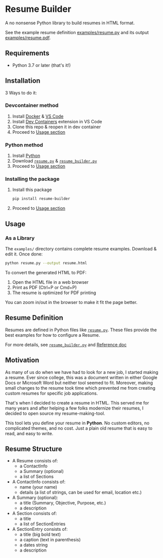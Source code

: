 # Resume Builder

A no nonsense Python library to build resumes in HTML format.

See the example resume definition [examples/resume.py](./examples/resume.py) and its output [examples/resume.pdf](./examples/resume.pdf).

## Requirements

- Python 3.7 or later (that's it!)

## Installation

3 Ways to do it:

### Devcontainer method

1. Install [Docker](https://www.docker.com/) & [VS Code](https://code.visualstudio.com/)
2. Install [Dev Containers](https://marketplace.visualstudio.com/items?itemName=ms-vscode-remote.remote-containers) extension in VS Code
3. Clone this repo & reopen it in dev container
4. Proceed to [Usage section](#usage)

### Python method

1. Install [Python](https://www.python.org/downloads/)
2. Download [`resume.py`](examples/resume.py) & [`resume_builder.py`](src/resume_builder.py)
3. Proceed to [Usage section](#usage)

### Installing the package

1. Install this package

   ```bash
   pip install resume-builder
   ```

2. Proceed to [Usage section](#usage)

## Usage

### As a Library

The `examples/` directory contains complete resume examples.
Download & edit it. Once done:

```bash
python resume.py --output resume.html
```

To convert the generated HTML to PDF:

1. Open the HTML file in a web browser
2. Print as PDF (Ctrl+P or Cmd+P)
3. The resume is optimized for PDF printing

You can zoom in/out in the browser to make it fit the page better.

## Resume Definition

Resumes are defined in Python files like [`resume.py`](examples/resume.py). These files provide the best examples for how to configure a Resume.

For more details, see [`resume_builder.py`](src/resume_builder.py) and [Reference doc](reference.md)

## Motivation

As many of us do when we have had to look for a new job, I started making a
resume. Ever since college, this was a document written in either Google Docs
or Microsoft Word but neither tool seemed to fit. Moreover, making small
changes to the resume took time which prevented me from creating custom resumes
for specific job applications.

That's when I decided to create a resume in HTML. This served me for many years
and after helping a few folks modernize their resumes, I decided to open source
my resume-making-tool.

This tool lets you define your resume in **Python**. No custom editors, no
complicated themes, and no cost. Just a plain old resume that is easy to read,
and easy to write.

## Resume Structure

- A Resume consists of:
  - a ContactInfo
  - a Summary (optional)
  - a list of Sections
- A ContactInfo consists of:
  - name (your name)
  - details (a list of strings, can be used for email, location etc.)
- A Summary (optional):
  - a title (Summary, Objective, Purpose, etc.)
  - a description
- A Section consists of:
  - a title
  - a list of SectionEntries
- A SectionEntry consists of:
  - a title (big bold text)
  - a caption (text in parenthesis)
  - a dates string
  - a description
